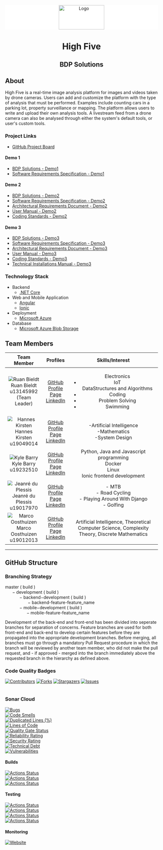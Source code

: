 
<!-- PROJECT SHIELDS -->
<!--
*** I'm using markdown "reference style" links for readability.
*** Reference links are enclosed in brackets [ ] instead of parentheses ( ).
*** See the bottom of this document for the declaration of the reference variables
*** for contributors-url, forks-url, etc. This is an optional, concise syntax you may use.
*** https://www.markdownguide.org/basic-syntax/#reference-style-links
-->

<!-- PROJECT LOGO -->


<br />
<div style="background: #ffffff">
<p align="center">
  <a href="https://github.com/COS301-SE-2021/High-Five">
    <img src="https://www.agilebridge.co.za/wp-content/uploads/2019/04/logo-head.png" alt="Logo" width="150" height="80">
  </a>
</div>
<h1 align="center">High Five</h1>
<h2 align="center">BDP Solutions</h2>





[comment]: <> (<!-- TABLE OF CONTENTS -->)

[comment]: <> (<details open="open">)

[comment]: <> (  <summary><h2 style="display: inline-block">Table of Contents</h2></summary>)

[comment]: <> (  <ol>)

[comment]: <> (    <li>)

[comment]: <> (      <a href="#about-the-project">About The Project</a>)

[comment]: <> (      <ul>)

[comment]: <> (        <li><a href="#built-with">Built With</a></li>)

[comment]: <> (      </ul>)

[comment]: <> (    </li>)

[comment]: <> (    <li>)

[comment]: <> (      <a href="#getting-started">Getting Started</a>)

[comment]: <> (      <ul>)

[comment]: <> (        <li><a href="#prerequisites">Prerequisites</a></li>)

[comment]: <> (        <li><a href="#installation">Installation</a></li>)

[comment]: <> (      </ul>)

[comment]: <> (    </li>)

[comment]: <> (    <li><a href="#usage">Usage</a></li>)

[comment]: <> (    <li><a href="#roadmap">Roadmap</a></li>)

[comment]: <> (    <li><a href="#contributing">Contributing</a></li>)

[comment]: <> (    <li><a href="#license">License</a></li>)

[comment]: <> (    <li><a href="#contact">Contact</a></li>)

[comment]: <> (    <li><a href="#acknowledgements">Acknowledgements</a></li>)

[comment]: <> (  </ol>)

[comment]: <> (</details>)



<!-- ABOUT THE PROJECT -->
## About

High Five is a real-time image analysis platform for images and videos taken by drone cameras. Users can add and customize the platform with the type of analysis that must be performed. Examples include counting cars in a parking lot, property surveillance or mapping. The platform allows users to write and upload their own analysis tools. A livestream feed from a drone camera can also be analysed through either the system's default tools, or user's custom tools.

### Project Links
* []()[GitHub Project Board](https://github.com/COS301-SE-2021/High-Five/projects/1)

#### Demo 1
* []()[BDP Solutions - Demo1](https://drive.google.com/file/d/1eK1aoB-zd5L3d2GkG10BPtbhP_gGUUHX/view?usp=sharing)
* []()[Software Requirements Specification - Demo1](https://drive.google.com/file/d/1BYFmZhJphzAOLJm7mU-x7vVI2vvxT8V4/view?usp=sharing)

#### Demo 2
* []()[BDP Solutions - Demo2](https://drive.google.com/file/d/1K5mNdgFBeGa1tp_Fl8Fh_CcXkf_9zz-h/view?usp=sharing)
* []()[Software Requirements Specification - Demo2](https://drive.google.com/file/d/1pA2TqDQkoDK0Kvq6weMCwAaWwQO4EX78/view?usp=sharing)
* []()[Architectural Requirements Document - Demo2](https://drive.google.com/file/d/1x4INlpjzYA9-NPKbc0kl0ijKud58cmGo/view?usp=sharing)
* []()[User Manual - Demo2](https://drive.google.com/file/d/1AjHnnmrIYHzJ_tqd5kKdCd7cyxjT9Zpw/view?usp=sharing)
* []()[Coding Standards - Demo2](https://drive.google.com/file/d/1tvIkCgz74yAf9RBsicJtToGem8FsMj5i/view?usp=sharing)

#### Demo 3
* []()[BDP Solutions - Demo3](https://drive.google.com/file/d/1T439SdW1anhN5ABBCeN3TUSaYCtRAUYf/view?usp=sharing)
* []()[Software Requirements Specification - Demo3](https://drive.google.com/file/d/1uLGZ6yso0EESTOSO0BwXLwre_7U83pQq/view?usp=sharing)
* []()[Architectural Requirements Document - Demo3](https://drive.google.com/file/d/1865YDaMbVFa22zk9fvqJ3EPl5Junztco/view?usp=sharing)
* []()[User Manual - Demo3](https://drive.google.com/file/d/1NcWNqmqXlfQ9QIWWSMWXryCidAUOc_1p/view?usp=sharing)
* []()[Coding Standards - Demo3](https://drive.google.com/file/d/1e1-PX2OBPiQ1S_2w70eEDOxTWvQDhU5l/view?usp=sharing)
* []()[Technical Installations Manual - Demo3](https://drive.google.com/file/d/1AsGNJ7Lewy66ocaAaJBX8hny2qk_xgIF/view?usp=sharing)


### Technology Stack
* []()Backend
    * []()[.NET Core](https://dotnet.microsoft.com/download)
* []()Web and Mobile Application
  * []()[Angular](https://angular.io/)
  * []()[Ionic](https://ionicframework.com/)
* []()Deployment
  * []()[Microsoft Azure](https://azure.microsoft.com/en-us/)
* []()Database
  * []()[Microsoft Azure Blob Storage](https://azure.microsoft.com/en-us/services/storage/blobs/)

## Team Members

| **Team Member** | **Profiles** | **Skills/Interest** 
| :-----: | :-----: | :-----: |  
| ![Ruan Bieldt](https://media-exp1.licdn.com/dms/image/C5603AQE9cfut8cq9Xw/profile-displayphoto-shrink_200_200/0/1617882468520?e=1631145600&v=beta&t=q7KveO7Zf6YoACJZG6gyE6s7LlZV3RqFKxUewU18RgA "Ruan Bieldt") <br/> Ruan Bieldt <br/> u13145992 <br/> (Team Leader) | [GitHub](https://github.com/ruan-bieldt) <br/> [Profile Page](https://ruan-bieldt.github.io/) <br/> [LinkedIn](https://www.linkedin.com/in/ruan-bieldt-9473ab91/) <br/> | <ul>Electronics<li>IoT</li>DataStructures and Algorithms<li>Coding</li><li>Problem Solving</li><li>Swimming</li></ul> |
| ![Hannes Kirsten](https://media-exp1.licdn.com/dms/image/C4D03AQHm-LyvastazQ/profile-displayphoto-shrink_200_200/0/1619127993907?e=1634774400&v=beta&t=LjV3QRRUvSp7DCMcrLWnSoL0Yf2niKnYDlRoKZJ3_ZM "Hannes Kirsten") <br/> Hannes Kirsten <br/> u19049014 | [GitHub](https://github.com/NJHKirsten) <br/> [Profile Page](https://njhkirsten.github.io/) <br/> [LinkedIn](https://www.linkedin.com/in/nicolaas-kirsten-362a7020b/) <br/> | -Artificial Intelligence<br/>-Mathematics<br/>-System Design |
| ![Kyle Barry](https://media-exp1.licdn.com/dms/image/C5603AQE55Xwc59w5xg/profile-displayphoto-shrink_200_200/0/1548346645069?e=1634774400&v=beta&t=OAQDg5j9H1uyH5Irs7tDCd118bxyMaAQ5pJtpK1nTO0 "Kyle Barry") <br/> Kyle Barry <br/> u19232510 | [GitHub](https://github.com/darthcerellius) <br/> [Profile Page](https://newideassolutions.com) <br/> [LinkedIn](https://www.linkedin.com/in/kyle-barry-886237179/) <br/> | Python, Java and Javascript programming <br> Docker <br> Linux <br> Ionic frontend development|
| ![Jeanré du Plessis](https://media-exp1.licdn.com/dms/image/C4D03AQEl8wcA51FtFA/profile-displayphoto-shrink_200_200/0/1624563981161?e=1631145600&v=beta&t=iLdc_dkifiIcgqgKItv0BpkQJg5SBXnRKo6OifHJeHo "Jeanré du Plessis") <br/> Jeanré du Plessis <br/> u19017970 <br/>| [GitHub](https://github.com/JayXD-2K) <br/> [Profile Page](https://jayxd-2k.github.io/)  <br/> [LinkedIn](https://www.linkedin.com/in/jdp2k/) <br/> | - MTB <br/> - Road Cycling <br/> - Playing Around With Django <br/> - Golfing <br/> |
| ![Marco Oosthuizen](https://media-exp1.licdn.com/dms/image/C4D03AQGC-ldtLJjoow/profile-displayphoto-shrink_200_200/0/1618479763493?e=1631145600&v=beta&t=6IiQ2QegUibMlPqoiVKwq-tfWya4VK_Ra9kXtJNqmoE "Marco Oosthuizen") <br/> Marco Oosthuizen <br/> u19012013 | [GitHub](https://github.com/Marco-Oosthuizen) <br/> [Profile Page](https://marco-oosthuizen.github.io/) <br/> [LinkedIn](https://www.linkedin.com/in/marco-oosthuizen-369b9320b/) <br/> | Artificial Intelligence, Theoretical Computer Science, Complexity Theory, Discrete Mathematics |

---

## GitHub Structure

### Branching Strategy

master ( build )
</br>
&nbsp;&nbsp;&nbsp;&nbsp;&nbsp;&nbsp;− development ( build )
</br>
&nbsp;&nbsp;&nbsp;&nbsp;&nbsp;&nbsp;&nbsp;&nbsp;&nbsp;&nbsp;&nbsp;&nbsp;− backend−development ( build )
</br>
&nbsp;&nbsp;&nbsp;&nbsp;&nbsp;&nbsp;&nbsp;&nbsp;&nbsp;&nbsp;&nbsp;&nbsp;&nbsp;&nbsp;&nbsp;&nbsp;&nbsp;&nbsp;&nbsp;− backend-feature-feature_name
</br>
&nbsp;&nbsp;&nbsp;&nbsp;&nbsp;&nbsp;&nbsp;&nbsp;&nbsp;&nbsp;&nbsp;&nbsp;− mobile−development ( build )
</br>
&nbsp;&nbsp;&nbsp;&nbsp;&nbsp;&nbsp;&nbsp;&nbsp;&nbsp;&nbsp;&nbsp;&nbsp;&nbsp;&nbsp;&nbsp;&nbsp;&nbsp;&nbsp;− mobile-feature-feature_name

Development of the back-end and front-end has been divided into seperate branches for separation
of concerns. Feature branches are used for both front-end and back-end to develop certain features before they are propagated into the appropriate development branches. Before merging, all branches must go through a mandatory Pull Request procedure in which the branch will be reviewed by another team member, who did not make the pull request, and - if approved - merged into the branch immediately above the requested branch in the hierarchy as defined above.

### Code Quality Badges
[![Contributors][contributors-shield]][contributors-url]
[![Forks][forks-shield]][forks-url]
[![Stargazers][stars-shield]][stars-url]
[![Issues][issues-shield]][issues-url]<br><br>

### Sonar Cloud
[![Bugs](https://sonarcloud.io/api/project_badges/measure?project=COS301-SE-2021_High-Five&metric=bugs)](https://sonarcloud.io/dashboard?id=COS301-SE-2021_High-Five)
<br>
[![Code Smells](https://sonarcloud.io/api/project_badges/measure?project=COS301-SE-2021_High-Five&metric=code_smells)](https://sonarcloud.io/dashboard?id=COS301-SE-2021_High-Five)
<br>
[![Duplicated Lines (%)](https://sonarcloud.io/api/project_badges/measure?project=COS301-SE-2021_High-Five&metric=duplicated_lines_density)](https://sonarcloud.io/dashboard?id=COS301-SE-2021_High-Five)
<br>
[![Lines of Code](https://sonarcloud.io/api/project_badges/measure?project=COS301-SE-2021_High-Five&metric=ncloc)](https://sonarcloud.io/dashboard?id=COS301-SE-2021_High-Five)
<br>
[![Quality Gate Status](https://sonarcloud.io/api/project_badges/measure?project=COS301-SE-2021_High-Five&metric=alert_status)](https://sonarcloud.io/dashboard?id=COS301-SE-2021_High-Five)
<br>
[![Reliability Rating](https://sonarcloud.io/api/project_badges/measure?project=COS301-SE-2021_High-Five&metric=reliability_rating)](https://sonarcloud.io/dashboard?id=COS301-SE-2021_High-Five)
<br>
[![Security Rating](https://sonarcloud.io/api/project_badges/measure?project=COS301-SE-2021_High-Five&metric=security_rating)](https://sonarcloud.io/dashboard?id=COS301-SE-2021_High-Five)
<br>
[![Technical Debt](https://sonarcloud.io/api/project_badges/measure?project=COS301-SE-2021_High-Five&metric=sqale_index)](https://sonarcloud.io/dashboard?id=COS301-SE-2021_High-Five)
<br>
[![Vulnerabilities](https://sonarcloud.io/api/project_badges/measure?project=COS301-SE-2021_High-Five&metric=vulnerabilities)](https://sonarcloud.io/dashboard?id=COS301-SE-2021_High-Five)
<br>


#### Builds
[![Actions Status](https://github.com/COS301-SE-2021/High-Five/workflows/Ionic%20Build/badge.svg)](https://github.com/COS301-SE-2021/High-Five/actions/workflows/ionic.yml)
<br>
[![Actions Status](https://github.com/COS301-SE-2021/High-Five/workflows/.NET%20Core%20Build/badge.svg)](https://github.com/COS301-SE-2021/High-Five/actions/workflows/aspnet.yml)
<br>
[![Actions Status](https://github.com/COS301-SE-2021/High-Five/workflows/Android%20Build/badge.svg)](https://github.com/COS301-SE-2021/High-Five/actions/workflows/android_build.yml)
<br>
#### Testing
[![Actions Status](https://github.com/COS301-SE-2021/High-Five/workflows/Ionic%20Unit%20Tests/badge.svg)](https://github.com/COS301-SE-2021/High-Five/actions/workflows/ionic_unittests.yml)
<br>
[![Actions Status](https://github.com/COS301-SE-2021/High-Five/workflows/.NET%20Core%20Unit%20Tests/badge.svg)](https://github.com/COS301-SE-2021/High-Five/actions/workflows/aspnet_unittests.yml)
<br>
[![Actions Status](https://github.com/COS301-SE-2021/High-Five/workflows/.NET%20Core%20Integration%20Tests/badge.svg)](https://github.com/COS301-SE-2021/High-Five/actions/workflows/aspnet_integrationtests.yml)
<br>
[![Actions Status](https://github.com/COS301-SE-2021/High-Five/workflows/Android%20Unit%20Tests/badge.svg)](https://github.com/COS301-SE-2021/High-Five/actions/workflows/android_unittests.yml)
<br>
#### Monitoring
[![Website](https://img.shields.io/website?url=https%3A%2F%2Fdiscord.com%2Fchannels%2F841566124087705620%2F841566124087705625%2F848982894759641118)](https://high5app.azurewebsites.net/)
<br>
<!-- MARKDOWN LINKS & IMAGES -->
<!-- https://www.markdownguide.org/basic-syntax/#reference-style-links -->
[contributors-shield]: https://img.shields.io/github/contributors/COS301-SE-2021/High-Five.svg?style=for-the-badge
[contributors-url]: https://github.com/COS301-SE-2021/High-Five/graphs/contributors
[forks-shield]: https://img.shields.io/github/forks/COS301-SE-2021/High-Five.svg?style=for-the-badge
[forks-url]: https://github.com/COS301-SE-2021/High-Five/network/members
[stars-shield]: https://img.shields.io/github/stars/COS301-SE-2021/High-Five.svg?style=for-the-badge
[stars-url]: https://github.com/COS301-SE-2021/High-Five/stargazers
[issues-shield]: https://img.shields.io/github/issues/COS301-SE-2021/High-Five.svg?style=for-the-badge
[issues-url]: hhttps://github.com/COS301-SE-2021/High-Five/issues
[license-shield]: https://img.shields.io/github/license/COS301-SE-2021/High-Five.svg?style=for-the-badge
[license-url]: https://github.com/COS301-SE-2021/High-Five/blob/master/LICENSE.txt
[linkedin-shield]: https://img.shields.io/badge/-LinkedIn-black.svg?style=for-the-badge&logo=linkedin&colorB=555
[linkedin-url]: https://linkedin.com/in/github_username
